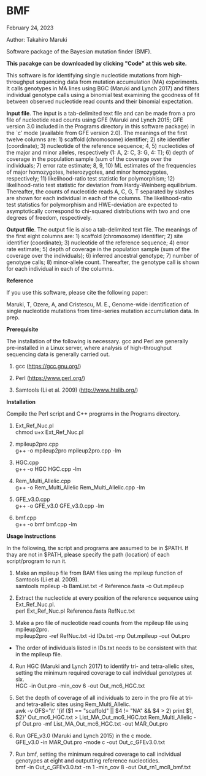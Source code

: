 # BMF
February 24, 2023

Author: Takahiro Maruki

Software package of the Bayesian mutation finder (BMF). 

**This pacakge can be downloaded by clicking "Code" at this web site.**

This software is for identifying single nucleotide mutations from high-throughput sequencing data from mutation accumulation (MA) experiments.  It calls genotypes in MA lines using BGC (Maruki and Lynch 2017) and filters individual genotype calls using a binomial test examining the goodness of fit between observed nucleotide read counts and their binomial expectation.

**Input file**.  The input is a tab-delimited text file and can be made from a pro file of nucleotide read counts using GFE (Maruki and Lynch 2015; GFE version 3.0 included in the Programs directory in this software package) in the `c’ mode (available from GFE version 2.0).  The meanings of the first twelve columns are: 1) scaffold (chromosome) identifier; 2) site identifier (coordinate); 3) nucleotide of the reference sequence; 4, 5) nucleotides of the major and minor alleles, respectively (1: A, 2: C, 3: G, 4: T); 6) depth of coverage in the population sample (sum of the coverage over the individuals; 7) error rate estimate; 8, 9, 10) ML estimates of the frequencies of major homozygotes, heterozygotes, and minor homozygotes, respectively; 11) likelihood-ratio test statistic for polymorphism; 12) likelihood-ratio test statistic for deviation from Hardy-Weinberg equilibrium.  Thereafter, the counts of nucleotide reads A, C, G, T separated by slashes are shown for each individual in each of the columns.  The likelihood-ratio test statistics for polymorphism and HWE-deviation are expected to asymptotically correspond to chi-squared distributions with two and one degrees of freedom, respectively.

**Output file**.  The output file is also a tab-delimited text file.  The meanings of the first eight columns are: 1) scaffold (chromosome) identifier; 2) site identifier (coordinate); 3) nucleotide of the reference sequence; 4) error rate estimate; 5) depth of coverage in the population sample (sum of the coverage over the individuals); 6) inferred ancestral genotype; 7) number of genotype calls; 8) minor-allele count.  Thereafter, the genotype call is shown for each individual in each of the columns.

**Reference**

If you use this software, please cite the following paper:

Maruki, T, Ozere, A, and Cristescu, M. E., Genome-wide identification of single nucleotide mutations from time-series mutation accumulation data. In prep.

**Prerequisite**

The installation of the following is necessary.  gcc and Perl are generally pre-installed in a Linux server, where analysis of high-throughput sequencing data is generally carried out.

1. gcc (https://gcc.gnu.org/)

2. Perl (https://www.perl.org/)

3. Samtools (Li et al. 2009) (http://www.htslib.org/)

**Installation**

Compile the Perl script and C++ programs in the Programs directory.

1. Ext_Ref_Nuc.pl <br />
chmod u+x Ext_Ref_Nuc.pl

2. mpileup2pro.cpp <br />
g++ -o mpileup2pro mpileup2pro.cpp -lm

3. HGC.cpp <br />
g++ -o HGC HGC.cpp -lm

4. Rem_Multi_Allelic.cpp <br />
g++ -o Rem_Multi_Allelic Rem_Multi_Allelic.cpp -lm

5. GFE_v3.0.cpp <br />
g++ -o GFE_v3.0 GFE_v3.0.cpp -lm

6. bmf.cpp <br />
g++ -o bmf bmf.cpp -lm

**Usage instructions**

In the following, the script and programs are assumed to be in $PATH.  If thay are not in $PATH, please specify the path (location) of each script/program to run it.

1. Make an mpileup file from BAM files using the mpileup function of Samtools (Li et al. 2009). <br />
samtools mpileup -b BamList.txt -f Reference.fasta -o Out.mpileup

2. Extract the nucleotide at every position of the reference sequence using Ext_Ref_Nuc.pl. <br />
perl Ext_Ref_Nuc.pl Reference.fasta RefNuc.txt

3. Make a pro file of nucleotide read counts from the mpileup file using mpileup2pro. <br />
mpileup2pro -ref RefNuc.txt -id IDs.txt -mp Out.mpileup -out Out.pro
- The order of individuals listed in IDs.txt needs to be consistent with that in the mpileup file.

4. Run HGC (Maruki and Lynch 2017) to identify tri- and tetra-allelic sites, setting the minimum required coverage to call individual genotypes at six. <br />
HGC -in Out.pro -min_cov 6 -out Out_mc6_HGC.txt

5. Set the depth of coverage of all individuals to zero in the pro file at tri- and tetra-allelic sites using Rem_Multi_Allelic. <br />
awk -v OFS='\t' '{if ($1 == "scaffold" || $4 != "NA" && $4 > 2) print $1, $2}' Out_mc6_HGC.txt > List_MA_Out_mc6_HGC.txt
Rem_Multi_Allelic -pf Out.pro -mf List_MA_Out_mc6_HGC.txt -out MAR_Out.pro

6. Run GFE_v3.0 (Maruki and Lynch 2015) in the c mode. <br />
GFE_v3.0 -in MAR_Out.pro -mode c -out Out_c_GFEv3.0.txt

7. Run bmf, setting the minimum required coverage to call individual genotypes at eight and outputting reference nucleotides. <br />
bmf -in Out_c_GFEv3.0.txt -rn 1 -min_cov 8 -out Out_rn1_mc8_bmf.txt

